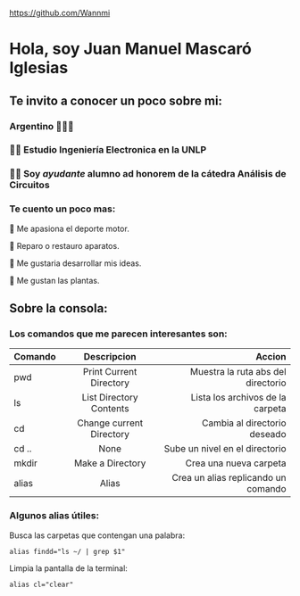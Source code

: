 https://github.com/Wannmi

# Hola, soy Juan Manuel Mascaró Iglesias

## Te invito a conocer un poco sobre mi:

### Argentino 💙🤍💙 

### 👨‍🎓 Estudio **Ingeniería Electronica** en la UNLP 

### 👨‍🏫 Soy _ayudante_ alumno ad honorem de la cátedra **Análisis de Circuitos**

### Te cuento un poco mas:

🚗 Me apasiona el deporte motor.

🧰 Reparo o restauro aparatos.

📱 Me gustaria desarrollar mis ideas.

🌱 Me gustan las plantas.

## Sobre la consola:

### Los comandos que me parecen interesantes son:

|Comando |        Descripcion       |               Accion               |
|--------|:------------------------:|-----------------------------------:|
|   pwd  | Print Current Directory  | Muestra la ruta abs del directorio |
|   ls   | List Directory Contents  |  Lista los archivos de la carpeta  |
|   cd   | Change current Directory |   Cambia al directorio deseado     |
|  cd .. |          None            |   Sube un nivel en el directorio   |
|  mkdir |    Make a Directory      |        Crea una nueva carpeta      |
| alias  |           Alias          | Crea un alias replicando un comando|



### Algunos alias útiles:

Busca las carpetas que contengan una palabra:

`alias findd="ls ~/ | grep $1"`

Limpia la pantalla de la terminal:
 
`alias cl="clear"`

    